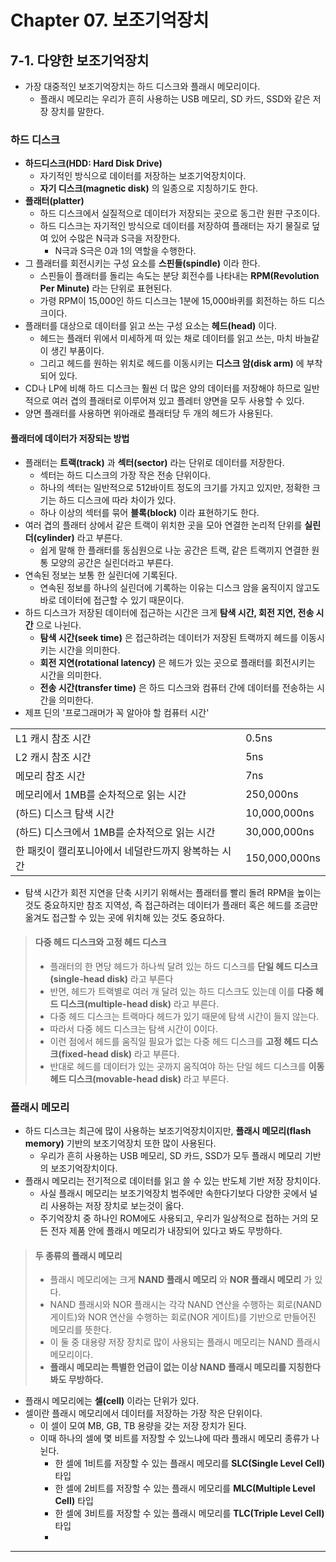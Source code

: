 # Chapter 07. 보조기억장치
## 7-1. 다양한 보조기억장치
- 가장 대중적인 보조기억장치는 하드 디스크와 플래시 메모리이다.
  - 플래시 메모리는 우리가 흔히 사용하는 USB 메모리, SD 카드, SSD와 같은 저장 장치를 말한다. 

### 하드 디스크
- **하드디스크(HDD: Hard Disk Drive)**
  - 자기적인 방식으로 데이터를 저장하는 보조기억장치이다.
  - **자기 디스크(magnetic disk)** 의 일종으로 지칭하기도 한다.
- **플래터(platter)**
  - 하드 디스크에서 실질적으로 데이터가 저장되는 곳으로 동그란 원판 구조이다.
  - 하드 디스크는 자기적인 방식으로 데이터를 저장하여 플래터는 자기 물질로 덮여 있어 수많은 N극과 S극을 저장한다.
    - N극과 S극은 0과 1의 역할을 수행한다.
- 그 플래터를 회전시키는 구성 요소를 **스핀들(spindle)** 이라 한다.
  - 스핀들이 플래터를 돌리는 속도는 분당 회전수를 나타내는 **RPM(Revolution Per Minute)** 라는 단위로 표현된다.
  - 가령 RPM이 15,000인 하드 디스크는 1분에 15,000바퀴를 회전하는 하드 디스크이다. 
- 플래터를 대상으로 데이터를 읽고 쓰는 구성 요소는 **헤드(head)** 이다.
  - 헤드는 플래터 위에서 미세하게 떠 있는 채로 데이터를 읽고 쓰는, 마치 바늘같이 생긴 부품이다.
  - 그리고 헤드를 원하는 위치로 헤드를 이동시키는 **디스크 암(disk arm)** 에 부착되어 있다.
- CD나 LP에 비해 하드 디스크는 훨씬 더 많은 양의 데이터를 저장해야 하므로 일반적으로 여러 겹의 플래터로 이루어져 있고 플레터 양면을 모두 사용할 수 있다.
- 양면 플래터를 사용하면 위아래로 플래터당 두 개의 헤드가 사용된다.

#### 플래터에 데이터가 저장되는 방법
- 플래터는 **트랙(track)** 과 **섹터(sector)** 라는 단위로 데이터를 저장한다.
  - 섹터는 하드 디스크의 가장 작은 전송 단위이다.
  - 하나의 섹터는 일반적으로 512바이트 정도의 크기를 가지고 있지만, 정확한 크기는 하드 디스크에 따라 차이가 있다.
  - 하나 이상의 섹터를 묶어 **블록(block)** 이라 표현하기도 한다.
- 여러 겹의 플래터 상에서 같은 트랙이 위치한 곳을 모아 연결한 논리적 단위를 **실린더(cylinder)** 라고 부른다.
  - 쉽게 말해 한 플래터를 동심원으로 나눈 공간은 트랙, 같은 트랙끼지 연결한 원통 모양의 공간은 실린더라고 부른다.
- 연속된 정보는 보통 한 실린더에 기록된다.
  - 연속된 정보를 하나의 실린더에 기록하는 이유는 디스크 암을 움직이지 않고도 바로 데이터에 접근할 수 있기 때문이다.
- 하드 디스크가 저장된 데이터에 접근하는 시간은 크게 **탐색 시간, 회전 지연, 전송 시간** 으로 나뉜다.
  - **탐색 시간(seek time)** 은 접근하려는 데이터가 저장된 트랙까지 헤드를 이동시키는 시간을 의미한다.
  - **회전 지연(rotational latency)** 은 헤드가 있는 곳으로 플래터를 회전시키는 시간을 의미한다.
  - **전송 시간(transfer time)** 은 하드 디스크와 컴퓨터 간에 데이터를 전송하는 시간을 의미한다.
- 제프 딘의 '프로그래머가 꼭 알아야 할 컴퓨터 시간'

|                             |             |
|-----------------------------|-------------| 
| L1 캐시 참조 시간                 | 0.5ns       |
| L2 캐시 참조 시간                 | 5ns         |
| 메모리 참조 시간                   | 7ns         |
| 메모리에서 1MB를 순차적으로 읽는 시간      | 250,000ns    |
| (하드) 디스크 탐색 시간              | 10,000,000ns          |
| (하드) 디스크에서 1MB를 순차적으로 읽는 시간 | 30,000,000ns          |
| 한 패킷이 캘리포니아에서 네덜란드까지 왕복하는 시간 | 150,000,000ns              |

- 탐색 시간가 회전 지연을 단축 시키기 위해서는 플래터를 빨리 돌려 RPM을 높이는 것도 중요하지만 참조 지역성, 즉 접근하려는 데이터가 플래터 혹은 헤드를 조금만 옮겨도 접근할 수 있는 곳에 위치해 있는 것도 중요하다.
> #### 다중 헤드 디스크와 고정 헤드 디스크
> - 플래터의 한 면당 헤드가 하나씩 달려 있는 하드 디스크를 **단일 헤드 디스크(single-head disk)** 라고 부른다
> - 반면, 헤드가 트랙별로 여러 개 달려 있는 하드 디스크도 있는데 이를 **다중 헤드 디스크(multiple-head disk)** 라고 부른다.
> - 다중 헤드 디스크는 트랙마다 헤드가 있기 때문에 탐색 시간이 들지 않는다.
> - 따라서 다중 헤드 디스크는 탐색 시간이 0이다.
> - 이런 점에서 헤드를 움직일 필요가 없는 다중 헤드 디스크를 **고정 헤드 디스크(fixed-head disk)** 라고 부른다.
> - 반대로 헤드를 데이터가 있는 곳까지 움직여야 하는 단일 헤드 디스크를 **이동 헤드 디스크(movable-head disk)** 라고 부른다.

### 플래시 메모리
- 하드 디스크는 최근에 많이 사용하는 보조기억장치이지만, **플래시 메모리(flash memory)** 기반의 보조기억장치 또한 많이 사용된다.
  - 우리가 흔히 사용하는 USB 메모리, SD 카드, SSD가 모두 플래시 메모리 기반의 보조기억장치이다.
- 플래시 메모리는 전기적으로 데이터를 읽고 쓸 수 있는 반도체 기반 저장 장치이다.
  - 사실 플래시 메모리는 보조기억장치 범주에만 속한다기보다 다양한 곳에서 널리 사용하는 저장 장치로 보는것이 옳다.
  - 주기억장치 중 하나인 ROM에도 사용되고, 우리가 일상적으로 접하는 거의 모든 전자 제품 안에 플래시 메모리가 내장되어 있다고 봐도 무방하다.
> #### 두 종류의 플래시 메모리
> - 플래시 메모리에는 크게 **NAND 플래시 메모리** 와 **NOR 플래시 메모리** 가 있다. 
> - NAND 플래시와 NOR 플래시는 각각 NAND 연산을 수행하는 회로(NAND 게이트)와 NOR 연산을 수행하는 회로(NOR 게이트)를 기반으로 만들어진 메모리를 뜻한다.
> - 이 둘 중 대용량 저장 장치로 많이 사용되는 플래시 메모리는 NAND 플래시 메모리이다.
> - **플래시 메모리는 특별한 언급이 없는 이상 NAND 플래시 메모리를 지칭한다 봐도 무방하다.**
- 플래시 메모리에는 **셀(cell)** 이라는 단위가 있다. 
- 셀이란 플래시 메모리에서 데이터를 저장하는 가장 작은 단위이다.
  - 이 셀이 모여 MB, GB, TB 용량을 갖는 저장 장치가 된다.
  - 이때 하나의 셀에 몇 비트를 저장할 수 있느냐에 따라 플래시 메모리 종류가 나뉜다.
    - 한 셀에 1비트를 저장할 수 있는 플래시 메모리를 **SLC(Single Level Cell)** 타입
    - 한 셀에 2비트를 저장할 수 있는 플래시 메모리를 **MLC(Multiple Level Cell)** 타입
    - 한 셀에 3비트를 저장할 수 있는 플래시 메모리를 **TLC(Triple Level Cell)** 타입
    - 
---
